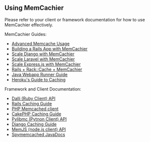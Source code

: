 
## Using MemCachier

Please refer to your client or framework documentation for how to use
MemCachier effectively.

MemCachier Guides:

  - [Advanced Memcache Usage](https://devcenter.heroku.com/articles/advanced-memcache)
  - [Building a Rails App with MemCachier](https://devcenter.heroku.com/articles/building-a-rails-3-application-with-memcache)
  - [Scale Django with MemCachier](https://devcenter.heroku.com/articles/django-memcache)
  - [Scale Laravel with MemCachier](https://devcenter.heroku.com/articles/laravel-memcache)
  - [Scale Express.js with MemCachier](https://devcenter.heroku.com/articles/expressjs-memcache)
  - [Rails + Rack::Cache + MemCachier](https://devcenter.heroku.com/articles/rack-cache-memcached-rails31)
  - [Java Webapp Runner Guide](https://devcenter.heroku.com/articles/java-webapp-runner)
  - [Heroku's Guide to Caching](https://devcenter.heroku.com/articles/caching-strategies)

Framework and Client Documentation:

  - [Dalli (Ruby Client) API](http://www.rubydoc.info/github/mperham/dalli/Dalli/Client)
  - [Rails Caching Guide](http://guides.rubyonrails.org/caching_with_rails.html)
  - [PHP Memcached client](http://www.php.net/manual/en/book.memcached.php)
  - [CakePHP Caching Guide](http://book.cakephp.org/2.0/en/core-libraries/caching.html)
  - [Pylibmc (Pytnon Client) API](http://sendapatch.se/projects/pylibmc/)
  - [Django Caching Guide](https://docs.djangoproject.com/en/dev/topics/cache/)
  - [MemJS (node.js client) API](https://memjs.netlify.com/)
  - [Spymemcached JavaDocs](http://dustin.github.com/java-memcached-client/apidocs/)
